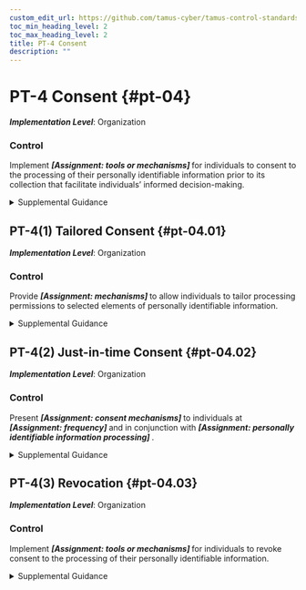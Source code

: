 ```yaml
---
custom_edit_url: https://github.com/tamus-cyber/tamus-control-standards/tree/main/content/tamus.edu/TAMUS_profile.xml
toc_min_heading_level: 2
toc_max_heading_level: 2
title: PT-4 Consent
description: ""
---
```


# PT-4 Consent {#pt-04}

_**Implementation Level**_: Organization

### Control

Implement <strong> <em>[Assignment: tools or mechanisms]</em> </strong> for individuals to consent to the processing of their personally identifiable information prior to its collection that facilitate individuals&#8217; informed decision-making.

<details>
  <summary>Supplemental Guidance</summary>

Consent allows individuals to participate in making decisions about the processing of their information and transfers some of the risk that arises from the processing of personally identifiable information from the organization to an individual. Consent may be required by applicable laws, executive orders, directives, regulations, policies, standards, or guidelines. Otherwise, when selecting consent as a control, organizations consider whether individuals can be reasonably expected to understand and accept the privacy risks that arise from their authorization. Organizations consider whether other controls may more effectively mitigate privacy risk either alone or in conjunction with consent. Organizations also consider any demographic or contextual factors that may influence the understanding or behavior of individuals with respect to the processing carried out by the system or organization. When soliciting consent from individuals, organizations consider the appropriate mechanism for obtaining consent, including the type of consent (e.g., opt-in, opt-out), how to properly authenticate and identity proof individuals and how to obtain consent through electronic means. In addition, organizations consider providing a mechanism for individuals to revoke consent once it has been provided, as appropriate. Finally, organizations consider usability factors to help individuals understand the risks being accepted when providing consent, including the use of plain language and avoiding technical jargon.

</details>

## PT-4(1) Tailored Consent {#pt-04.01}

_**Implementation Level**_: Organization

### Control

Provide <strong> <em>[Assignment: mechanisms]</em> </strong> to allow individuals to tailor processing permissions to selected elements of personally identifiable information.

<details>
  <summary>Supplemental Guidance</summary>

While some processing may be necessary for the basic functionality of the product or service, other processing may not. In these circumstances, organizations allow individuals to select how specific personally identifiable information elements may be processed. More tailored consent may help reduce privacy risk, increase individual satisfaction, and avoid adverse behaviors, such as abandonment of the product or service.

</details>

## PT-4(2) Just-in-time Consent {#pt-04.02}

_**Implementation Level**_: Organization

### Control

Present <strong> <em>[Assignment: consent mechanisms]</em> </strong> to individuals at <strong> <em>[Assignment: frequency]</em> </strong> and in conjunction with <strong> <em>[Assignment: personally identifiable information processing]</em> </strong>.

<details>
  <summary>Supplemental Guidance</summary>

Just-in-time consent enables individuals to participate in how their personally identifiable information is being processed at the time or in conjunction with specific types of data processing when such participation may be most useful to the individual. Individual assumptions about how personally identifiable information is being processed might not be accurate or reliable if time has passed since the individual last gave consent or the type of processing creates significant privacy risk. Organizations use discretion to determine when to use just-in-time consent and may use supporting information on demographics, focus groups, or surveys to learn more about individuals’ privacy interests and concerns.

</details>

## PT-4(3) Revocation {#pt-04.03}

_**Implementation Level**_: Organization

### Control

Implement <strong> <em>[Assignment: tools or mechanisms]</em> </strong> for individuals to revoke consent to the processing of their personally identifiable information.

<details>
  <summary>Supplemental Guidance</summary>

Revocation of consent enables individuals to exercise control over their initial consent decision when circumstances change. Organizations consider usability factors in enabling easy-to-use revocation capabilities.

</details>

